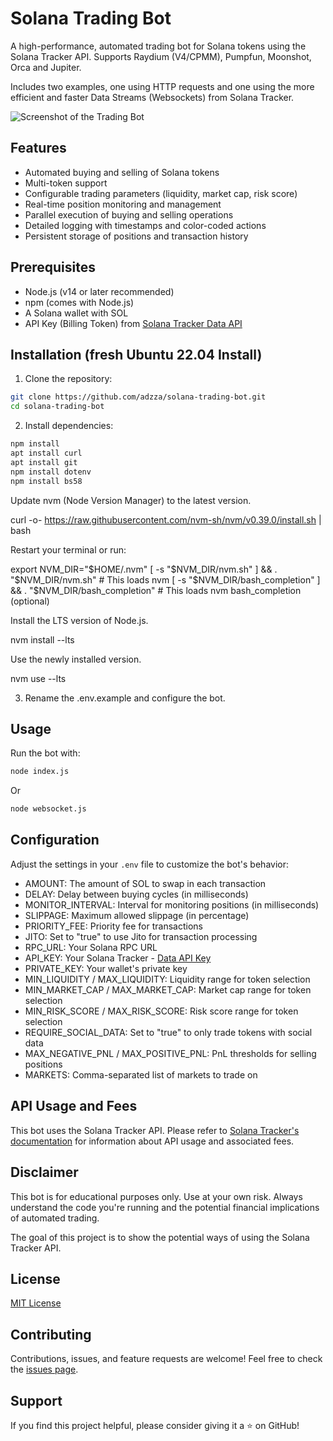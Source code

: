 # Solana Trading Bot

A high-performance, automated trading bot for Solana tokens using the Solana Tracker API.
Supports Raydium (V4/CPMM), Pumpfun, Moonshot, Orca and Jupiter.

Includes two examples, one using HTTP requests and one using the more efficient and faster Data Streams (Websockets) from Solana Tracker.

![Screenshot of the Trading Bot](https://i.gyazo.com/afb12f6c358385f133fa4b95dba3c095.png)

## Features

- Automated buying and selling of Solana tokens
- Multi-token support
- Configurable trading parameters (liquidity, market cap, risk score)
- Real-time position monitoring and management
- Parallel execution of buying and selling operations
- Detailed logging with timestamps and color-coded actions
- Persistent storage of positions and transaction history

## Prerequisites

- Node.js (v14 or later recommended)
- npm (comes with Node.js)
- A Solana wallet with SOL
- API Key (Billing Token) from [Solana Tracker Data API](https://docs.solanatracker.io)

## Installation (fresh Ubuntu 22.04 Install)

1. Clone the repository:
```bash
git clone https://github.com/adzza/solana-trading-bot.git
cd solana-trading-bot
```

2. Install dependencies:
```bash
npm install
apt install curl
apt install git
npm install dotenv
npm install bs58


```

Update nvm (Node Version Manager) to the latest version.

curl -o- https://raw.githubusercontent.com/nvm-sh/nvm/v0.39.0/install.sh | bash

Restart your terminal or run:

export NVM_DIR="$HOME/.nvm"
[ -s "$NVM_DIR/nvm.sh" ] && \. "$NVM_DIR/nvm.sh" # This loads nvm
[ -s "$NVM_DIR/bash_completion" ] && \. "$NVM_DIR/bash_completion" # This loads nvm bash_completion (optional)

Install the LTS version of Node.js.

nvm install --lts

Use the newly installed version.

nvm use --lts


3. Rename the .env.example and configure the bot.

## Usage

Run the bot with:

```bash
node index.js 
```

Or

```bash
node websocket.js
```

## Configuration

Adjust the settings in your `.env` file to customize the bot's behavior:

- AMOUNT: The amount of SOL to swap in each transaction
- DELAY: Delay between buying cycles (in milliseconds)
- MONITOR_INTERVAL: Interval for monitoring positions (in milliseconds)
- SLIPPAGE: Maximum allowed slippage (in percentage)
- PRIORITY_FEE: Priority fee for transactions
- JITO: Set to "true" to use Jito for transaction processing
- RPC_URL: Your Solana RPC URL
- API_KEY: Your Solana Tracker - [Data API Key](https://www.solanatracker.io/data-api)
- PRIVATE_KEY: Your wallet's private key
- MIN_LIQUIDITY / MAX_LIQUIDITY: Liquidity range for token selection
- MIN_MARKET_CAP / MAX_MARKET_CAP: Market cap range for token selection
- MIN_RISK_SCORE / MAX_RISK_SCORE: Risk score range for token selection
- REQUIRE_SOCIAL_DATA: Set to "true" to only trade tokens with social data
- MAX_NEGATIVE_PNL / MAX_POSITIVE_PNL: PnL thresholds for selling positions
- MARKETS: Comma-separated list of markets to trade on

## API Usage and Fees

This bot uses the Solana Tracker API. Please refer to [Solana Tracker's documentation](https://docs.solanatracker.io) for information about API usage and associated fees.

## Disclaimer

This bot is for educational purposes only. Use at your own risk. Always understand the code you're running and the potential financial implications of automated trading.

The goal of this project is to show the potential ways of using the Solana Tracker API.

## License

[MIT License](LICENSE)

## Contributing

Contributions, issues, and feature requests are welcome! Feel free to check the [issues page](https://github.com/YZYLAB/solana-trading-bot/issues).

## Support

If you find this project helpful, please consider giving it a ⭐️ on GitHub!
